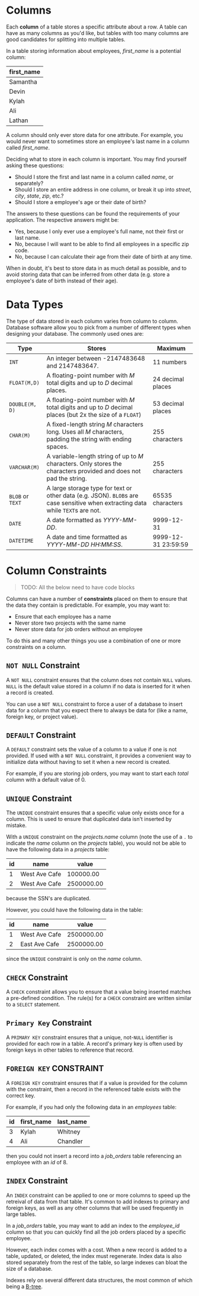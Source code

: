 # Columns

Each **column** of a table stores a specific attribute about a row. A table can have as many columns as you'd like, but tables with too many columns are good candidates for splitting into multiple tables.

In a table storing information about employees, _first\_name_ is a potential column:

| first_name |
| ---------- |
| Samantha   |
| Devin      |
| Kylah      |
| Ali        |
| Lathan     |

A column should only ever store data for one attribute. For example, you would never want to sometimes store an employee's last name in a column called _first\_name_.

Deciding what to store in each column is important. You may find yourself asking these questions:

* Should I store the first and last name in a column called _name_, or separately?
* Should I store an entire address in one column, or break it up into _street_, _city_, _state_, _zip_, etc.?
* Should I store a employee's age or their date of birth?

The answers to these questions can be found the requirements of your application. The respective answers might be:

* Yes, because I only ever use a employee's full name, not their first or last name.
* No, because I will want to be able to find all employees in a specific zip code.
* No, because I can calculate their age from their date of birth at any time.

When in doubt, it's best to store data in as much detail as possible, and to avoid storing data that can be inferred from other data (e.g. store a employee's date of birth instead of their age).

# Data Types

The type of data stored in each column varies from column to column. Database software allow you to pick from a number of different types when designing your database. The commonly used ones are:

| Type             | Stores                                   | Maximum             |
| ---------------- | ---------------------------------------- | ------------------- |
| `INT`            | An integer between -2147483648 and  2147483647. | 11 numbers          |
| ``FLOAT(M,D)``   | A floating-point number with *M* total digits and up to *D* decimal places. | 24 decimal places   |
| ``DOUBLE(M, D)`` | A floating-point number with *M* total digits and up to *D* decimal places (but 2x the size of a `FLOAT`) | 53 decimal places   |
| `CHAR(M)`        | A fixed-length string _M_ characters long. Uses all _M_ characters, padding the string with ending spaces. | 255 characters      |
| `VARCHAR(M)`     | A variable-length string of up to _M_ characters. Only stores the characters provided and does not pad the string. | 255 characters      |
| `BLOB` or `TEXT` | A large storage type for text or other data (e.g. JSON). `BLOB`s are case sensitive when extracting data while `TEXT`s are not. | 65535 characters    |
| `DATE`           | A date formatted as _YYYY-MM-DD_.        | 9999-12-31          |
| `DATETIME`       | A date and time formatted as _YYYY-MM-DD HH:MM:SS_. | 9999-12-31 23:59:59 |

# Column Constraints

> TODO: All the below need to have code blocks

Columns can have a number of **constraints** placed on them to ensure that the data they contain is predictable. For example, you may want to:

* Ensure that each employee has a name
* Never store two projects with the same name
* Never store data for job orders without an employee

To do this and many other things you use a combination of one or more constraints on a column.

## `NOT NULL` Constraint

A `NOT NULL` constraint ensures that the column does not contain `NULL` values. `NULL` is the default value stored in a column if no data is inserted for it when a record is created.

You can use a `NOT NULL` constraint to force a user of a database to insert data for a column that you expect there to always be data for (like a name, foreign key, or project value).

## `DEFAULT` Constraint

A `DEFAULT` constraint sets the value of a column to a value if one is not provided. If used with a `NOT NULL` constraint, it provides a convenient way to initialize data without having to set it when a new record is created.

For example, if you are storing job orders, you may want to start each _total_ column with a default value of 0.

## `UNIQUE` Constraint

The `UNIQUE` constraint ensures that a specific value only exists once for a column. This is used to ensure that duplicated data isn't inserted by mistake.

With a `UNIQUE` constraint on the _projects.name_ column (note the use of a `.` to indicate the _name_ column on the _projects_ table), you would not be able to have the following data in a _projects_ table:

| id   | name          | value      |
| ---- | ------------- | ---------- |
| 1    | West Ave Cafe | 100000.00  |
| 2    | West Ave Cafe | 2500000.00 |

because the SSN's are duplicated.

However, you could have the following data in the table:

| id   | name          | value      |
| ---- | ------------- | ---------- |
| 1    | West Ave Cafe | 2500000.00 |
| 2    | East Ave Cafe | 2500000.00 |

since the `UNIQUE` constraint is only on the _name_ column.

## `CHECK` Constraint

A `CHECK` constraint allows you to ensure that a value being inserted matches a pre-defined condition. The rule(s) for a `CHECK` constraint are written similar to a `SELECT` statement.

## `Primary Key` Constraint

A `PRIMARY KEY` constraint ensures that a unique, not-`NULL` identifier is provided for each row in a table. A record's primary key is often used by foreign keys in other tables to reference that record.

## `FOREIGN KEY` CONSTRAINT

A `FOREIGN KEY` constraint ensures that if a value is provided for the column with the constraint, then a record in the referenced table exists with the correct key.

For example, if you had only the following data in an _employees_ table:

| id   | first_name | last_name |
| ---- | ---------- | --------- |
| 3    | Kylah      | Whitney   |
| 4    | Ali        | Chandler  |

then you could not insert a record into a _job_orders_ table referencing an employee with an _id_ of 8.

## `INDEX` Constraint

An `INDEX` constraint can be applied to one or more columns to speed up the retreival of data from that table. It's common to add indexes to primary and foreign keys, as well as any other columns that will be used frequently in large tables.

In a _job_orders_ table, you may want to add an index to the _employee_id_ column so that you can quickly find all the job orders placed by a specific employee.

However, each index comes with a cost. When a new record is added to a table, updated, or deleted, the index must regenerate. Index data is also stored separately from the rest of the table, so large indexes can bloat the size of a database.

Indexes rely on several different data structures, the most common of which being a [B-tree](https://en.wikipedia.org/wiki/B-tree).
